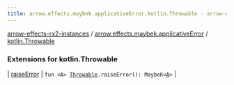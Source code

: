 ```yaml
---
title: arrow.effects.maybek.applicativeError.kotlin.Throwable - arrow-effects-rx2-instances
---
```


[arrow-effects-rx2-instances](../../index.html) / [arrow.effects.maybek.applicativeError](../index.html) / [kotlin.Throwable](./index.html)

### Extensions for kotlin.Throwable

| [raiseError](raise-error.html) | `fun <A> `[`Throwable`](https://kotlinlang.org/api/latest/jvm/stdlib/kotlin/-throwable/index.html)`.raiseError(): MaybeK<`[`A`](raise-error.html#A)`>` |

